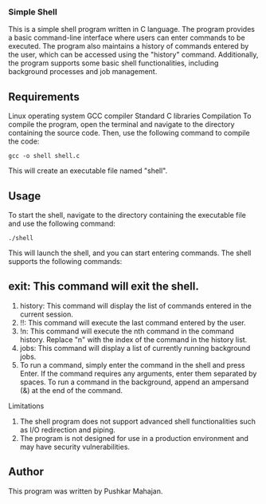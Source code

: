 ### Simple Shell

This is a simple shell program written in C language. The program provides a basic command-line interface where users can enter commands to be executed. The program also maintains a history of commands entered by the user, which can be accessed using the "history" command. Additionally, the program supports some basic shell functionalities, including background processes and job management.

## Requirements

Linux operating system
GCC compiler
Standard C libraries
Compilation
To compile the program, open the terminal and navigate to the directory containing the source code. Then, use the following command to compile the code:

    gcc -o shell shell.c

This will create an executable file named "shell".

## Usage

To start the shell, navigate to the directory containing the executable file and use the following command:

    ./shell

This will launch the shell, and you can start entering commands. The shell supports the following commands:

## exit: This command will exit the shell.

1. history: This command will display the list of commands entered in the current session.
2. !!: This command will execute the last command entered by the user.
3. !n: This command will execute the nth command in the command history. Replace "n" with the index of the command in the history list.
4. jobs: This command will display a list of currently running background jobs.
5. To run a command, simply enter the command in the shell and press Enter. If the command requires any arguments, enter them separated by spaces. To run a command in the background, append an ampersand (&) at the end of the command.

Limitations

1. The shell program does not support advanced shell functionalities such as I/O redirection and piping.
2. The program is not designed for use in a production environment and may have security vulnerabilities.

## Author

This program was written by Pushkar Mahajan.
